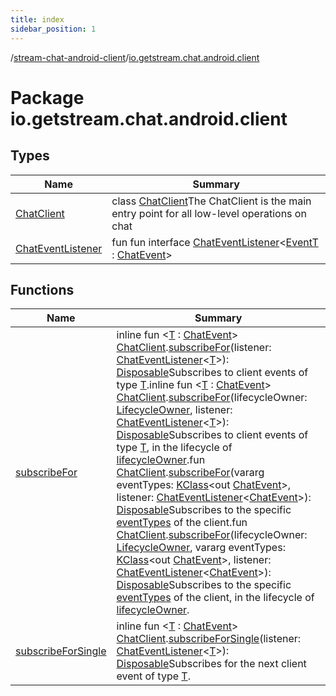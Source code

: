 ```yaml
---
title: index
sidebar_position: 1
---
```

/[stream-chat-android-client](../index.md)/[io.getstream.chat.android.client](index.md)  
  
  
  
# Package io.getstream.chat.android.client  
  
  
## Types  
  
|  Name |  Summary | 
|---|---|
| <a name="io.getstream.chat.android.client/ChatClient///PointingToDeclaration/"></a>[ChatClient](ChatClient/index.md)| <a name="io.getstream.chat.android.client/ChatClient///PointingToDeclaration/"></a>class [ChatClient](ChatClient/index.md)The ChatClient is the main entry point for all low-level operations on chat|
| <a name="io.getstream.chat.android.client/ChatEventListener///PointingToDeclaration/"></a>[ChatEventListener](ChatEventListener/index.md)| <a name="io.getstream.chat.android.client/ChatEventListener///PointingToDeclaration/"></a>fun fun interface [ChatEventListener](ChatEventListener/index.md)&lt;[EventT](ChatEventListener/index.md) : [ChatEvent](../io.getstream.chat.android.client.events/ChatEvent/index.md)&gt;|
  
  
## Functions  
  
|  Name |  Summary | 
|---|---|
| <a name="io.getstream.chat.android.client//subscribeFor/io.getstream.chat.android.client.ChatClient#io.getstream.chat.android.client.ChatEventListener[TypeParam(bounds=[io.getstream.chat.android.client.events.ChatEvent])]/PointingToDeclaration/"></a>[subscribeFor](subscribeFor.md)| <a name="io.getstream.chat.android.client//subscribeFor/io.getstream.chat.android.client.ChatClient#io.getstream.chat.android.client.ChatEventListener[TypeParam(bounds=[io.getstream.chat.android.client.events.ChatEvent])]/PointingToDeclaration/"></a>inline fun &lt;[T](subscribeFor.md) : [ChatEvent](../io.getstream.chat.android.client.events/ChatEvent/index.md)&gt; [ChatClient](ChatClient/index.md).[subscribeFor](subscribeFor.md)(listener: [ChatEventListener](ChatEventListener/index.md)&lt;[T](subscribeFor.md)&gt;): [Disposable](../io.getstream.chat.android.client.utils.observable/Disposable/index.md)Subscribes to client events of type [T](subscribeFor.md).inline fun &lt;[T](subscribeFor.md) : [ChatEvent](../io.getstream.chat.android.client.events/ChatEvent/index.md)&gt; [ChatClient](ChatClient/index.md).[subscribeFor](subscribeFor.md)(lifecycleOwner: [LifecycleOwner](https://developer.android.com/reference/kotlin/androidx/lifecycle/LifecycleOwner.html), listener: [ChatEventListener](ChatEventListener/index.md)&lt;[T](subscribeFor.md)&gt;): [Disposable](../io.getstream.chat.android.client.utils.observable/Disposable/index.md)Subscribes to client events of type [T](subscribeFor.md), in the lifecycle of [lifecycleOwner](subscribeFor.md).fun [ChatClient](ChatClient/index.md).[subscribeFor](subscribeFor.md)(vararg eventTypes: [KClass](https://kotlinlang.org/api/latest/jvm/stdlib/kotlin.reflect/-k-class/index.html)&lt;out [ChatEvent](../io.getstream.chat.android.client.events/ChatEvent/index.md)&gt;, listener: [ChatEventListener](ChatEventListener/index.md)&lt;[ChatEvent](../io.getstream.chat.android.client.events/ChatEvent/index.md)&gt;): [Disposable](../io.getstream.chat.android.client.utils.observable/Disposable/index.md)Subscribes to the specific [eventTypes](subscribeFor.md) of the client.fun [ChatClient](ChatClient/index.md).[subscribeFor](subscribeFor.md)(lifecycleOwner: [LifecycleOwner](https://developer.android.com/reference/kotlin/androidx/lifecycle/LifecycleOwner.html), vararg eventTypes: [KClass](https://kotlinlang.org/api/latest/jvm/stdlib/kotlin.reflect/-k-class/index.html)&lt;out [ChatEvent](../io.getstream.chat.android.client.events/ChatEvent/index.md)&gt;, listener: [ChatEventListener](ChatEventListener/index.md)&lt;[ChatEvent](../io.getstream.chat.android.client.events/ChatEvent/index.md)&gt;): [Disposable](../io.getstream.chat.android.client.utils.observable/Disposable/index.md)Subscribes to the specific [eventTypes](subscribeFor.md) of the client, in the lifecycle of [lifecycleOwner](subscribeFor.md).|
| <a name="io.getstream.chat.android.client//subscribeForSingle/io.getstream.chat.android.client.ChatClient#io.getstream.chat.android.client.ChatEventListener[TypeParam(bounds=[io.getstream.chat.android.client.events.ChatEvent])]/PointingToDeclaration/"></a>[subscribeForSingle](subscribeForSingle.md)| <a name="io.getstream.chat.android.client//subscribeForSingle/io.getstream.chat.android.client.ChatClient#io.getstream.chat.android.client.ChatEventListener[TypeParam(bounds=[io.getstream.chat.android.client.events.ChatEvent])]/PointingToDeclaration/"></a>inline fun &lt;[T](subscribeForSingle.md) : [ChatEvent](../io.getstream.chat.android.client.events/ChatEvent/index.md)&gt; [ChatClient](ChatClient/index.md).[subscribeForSingle](subscribeForSingle.md)(listener: [ChatEventListener](ChatEventListener/index.md)&lt;[T](subscribeForSingle.md)&gt;): [Disposable](../io.getstream.chat.android.client.utils.observable/Disposable/index.md)Subscribes for the next client event of type [T](subscribeForSingle.md).|

